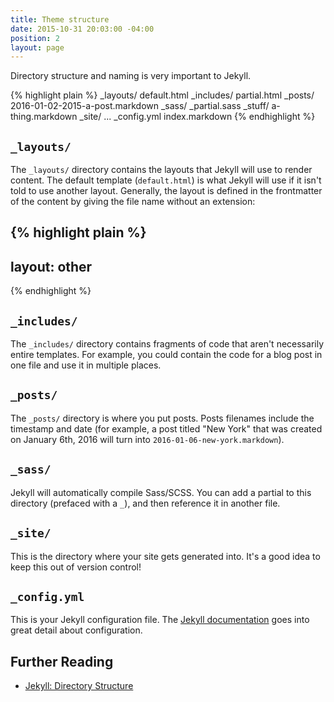 ```yaml
---
title: Theme structure
date: 2015-10-31 20:03:00 -04:00
position: 2
layout: page
---
```


Directory structure and naming is very important to Jekyll.

{% highlight plain %}
_layouts/
  default.html
_includes/
  partial.html
_posts/
  2016-01-02-2015-a-post.markdown
_sass/
  _partial.sass
_stuff/
  a-thing.markdown
_site/
  ...
_config.yml
index.markdown
{% endhighlight %}

## `_layouts/`

The `_layouts/` directory contains the layouts that Jekyll will use to render content. The default template (`default.html`) is what Jekyll will use if it isn't told to use another layout. Generally, the layout is defined in the frontmatter of the content by giving the file name without an extension:

{% highlight plain %}
---
layout: other
---
{% endhighlight %}

## `_includes/`

The `_includes/` directory contains fragments of code that aren't necessarily entire templates. For example, you could contain the code for a blog post in one file and use it in multiple places.

## `_posts/`

The `_posts/` directory is where you put posts. Posts filenames include the timestamp and date (for example, a post titled "New York" that was created on January 6th, 2016 will turn into `2016-01-06-new-york.markdown`).

## `_sass/`

Jekyll will automatically compile Sass/SCSS. You can add a partial to this directory (prefaced with a `_`), and then reference it in another file.

## `_site/`

This is the directory where your site gets generated into. It's a good idea to keep this out of version control!

## `_config.yml`

This is your Jekyll configuration file. The [Jekyll documentation](http://jekyllrb.com/docs/configuration/) goes into great detail about configuration.

## Further Reading

- [Jekyll: Directory Structure](http://jekyllrb.com/docs/structure/)
